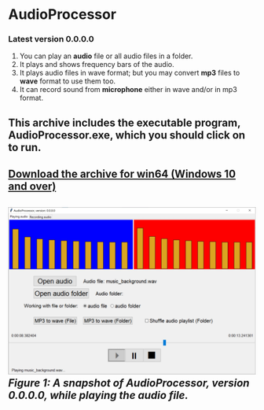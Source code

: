 # AudioProcessor
### Latest version 0.0.0.0
1) You can play an **audio** file or all audio files in a folder.
2) It plays and shows frequency bars of the audio.
3) It plays audio files in wave format; but you may convert **mp3** files to **wave** format to use them too.
4) It can record sound from **microphone** either in wave and/or in mp3 format.
## This archive includes the executable program, **AudioProcessor.exe**, which you should click on to run.
[Download the archive for win64 (Windows 10 and over)](https://drive.google.com/file/d/1GcjKEWJcUEZzPX_s_jdiT27mxg0hUDIK/view?usp=share_link)
---
![A snapshot of the FaceProcessor: FaceProcessor, version 0-0-0-0](Media/ver-0-0-0-0.jpg) *Figure 1: A snapshot of AudioProcessor, version 0.0.0.0, while playing the audio file.*
---
